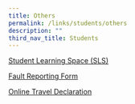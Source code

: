 ```yaml
---
title: Others
permalink: /links/students/others
description: ""
third_nav_title: Students
---
```

[Student Learning Space (SLS)](https://vle.learning.moe.edu.sg/login)

[Fault Reporting Form](https://docs.google.com/forms/d/e/1FAIpQLSf1dnraQ4e4NSReR5E1jr9-_rhnXkhXKrubXkQk7eRrzYHR9Q/viewform)

[Online Travel Declaration](https://docs.google.com/forms/d/e/1FAIpQLSc-4B3ZNAJlk0E2T_D420-NDWXJlJEZHTPUbG9sN-ZjVJRxqw/viewform)